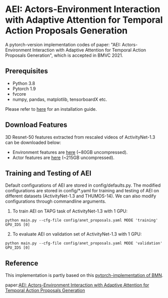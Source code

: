 # AEI: Actors-Environment Interaction with Adaptive Attention for Temporal Action Proposals Generation

A pytorch-version implementation codes of paper:
 "AEI: Actors-Environment Interaction with Adaptive Attention for Temporal Action Proposals Generation",
  which is accepted in BMVC 2021.

## Prerequisites
* Python 3.8
* Pytorch 1.9
* fvcore
* numpy, pandas, matplotlib, tensorboardX etc.

Please refer to [here](installation-guide.md) for an installation guide.

## Download Features
3D Resnet-50 features extracted from rescaled videos of ActivityNet-1.3 can be downloaded below:
* Environment features are [here](https://drive.google.com/file/d/1hPhcQ7EzyCh0A3SyZfgZScFVFZMEvVhe/view?usp=sharing) (~80GB uncompressed).
* Actor features are [here](https://drive.google.com/file/d/1lOQG1FgDseRKDs3RNgpKd000OOZiag1s/view?usp=sharing) (~215GB uncompressed).

## Training and Testing  of AEI
Default configurations of AEI are stored in config/defaults.py.
The modified configurations are stored in config/*.yaml for training and testing of AEI on different datasets (ActivityNet-1.3 and THUMOS-14).
We can also modify configurations through commandline arguments.

1. To train AEI on TAPG task of ActivityNet-1.3 with 1 GPU:
```
python main.py --cfg-file config/anet_proposals.yaml MODE 'training' GPU_IDS [0]
```

2. To evaluate AEI on validation set of ActivityNet-1.3 with 1 GPU:
```
python main.py --cfg-file config/anet_proposals.yaml MODE 'validation' GPU_IDS [0]
```

## Reference

This implementation is partly based on this [pytorch-implementation of BMN](https://github.com/JJBOY/BMN-Boundary-Matching-Network.git).

paper:[AEI: Actors-Environment Interaction with Adaptive Attention for Temporal Action Proposals Generation](https://arxiv.org/abs/2110.11474)
